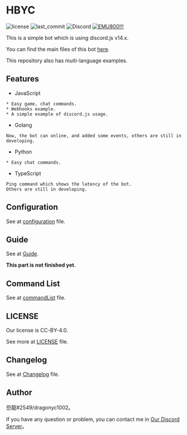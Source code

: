 # HBYC
![license](https://img.shields.io/github/license/dragonyc1002/HBYC?style=for-the-badge)
![last_commit](https://img.shields.io/github/last-commit/dragonyc1002/HBYC?style=for-the-badge) 
![Discord](https://img.shields.io/discord/977204156043509780?style=for-the-badge)
[![EMU800!!!](./public/images/banner-EMU800.png)](https://reurl.cc/GxQqdy)

This is a simple bot which is using discord.js v14.x.

You can find the main files of this bot [here](./src/js).

This repository also has muiti-language examples.

## Features
* JavaScript
```
* Easy game, chat commands.
* Webhooks example.
* A simple example of discord.js usage.
```

* Golang
```
Now, the bot can online, and added some events, others are still in developing.
```

* Python
```
* Easy chat commands.
```

* TypeScript
```
Ping command which shows the latency of the bot.
Others are still in developing.
```

## Configuration
See at [configuration](./docs/configuration.md) file.

## Guide
See at [Guide](./docs/guide).

**This part is not finished yet.**

## Command List
See at [commandList](./docs/commandList.md) file.

## LICENSE
Our license is CC-BY-4.0.

See more at [LICENSE](./LICENSE) file.

## Changelog
See at [Changelog](./CHANGELOG.md) file.

## Author
恐龍#2549/dragonyc1002。

If you have any question or problem, you can contact me in [Our Discord Server](https://discord.gg/J7X2nWXszp)。
